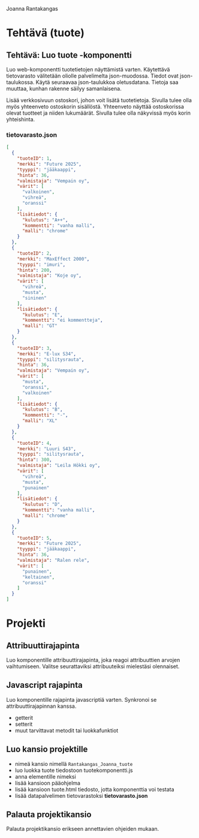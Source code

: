 Joanna Rantakangas


# **Tehtävä** (tuote)


## Tehtävä: Luo **tuote** -komponentti
Luo web-komponentti tuotetietojen näyttämistä varten. Käytettävä tietovarasto välitetään oliolle palvelimelta json-muodossa. Tiedot ovat json-taulukossa. Käytä seuraavaa json-taulukkoa oletusdatana. Tietoja saa muuttaa, kunhan rakenne säilyy samanlaisena.

Lisää verkkosivuun ostoskori, johon voit lisätä tuotetietoja. Sivulla tulee olla myös yhteenveto ostoskorin sisällöstä. Yhteenveto näyttää ostoskorissa olevat tuotteet ja niiden lukumäärät. Sivulla tulee olla näkyvissä myös korin yhteishinta.

### tietovarasto.json

```json
[
  {
    "tuoteID": 1,
    "merkki": "Future 2025",
    "tyyppi": "jääkaappi",
    "hinta": 36,
    "valmistaja": "Vempain oy",
    "värit": [
      "valkoinen",
      "vihreä",
      "oranssi"
    ],
    "lisätiedot": {
      "kulutus": "A++",
      "kommentti": "vanha malli",
      "malli": "chrome"
    }
  },
  {
    "tuoteID": 2,
    "merkki": "MaxEffect 2000",
    "tyyppi": "imuri",
    "hinta": 200,
    "valmistaja": "Koje oy",
    "värit": [
      "vihreä",
      "musta",
      "sininen"
    ],
    "lisätiedot": {
      "kulutus": "E",
      "kommentti": "ei kommentteja",
      "malli": "GT"
    }
  },
  {
    "tuoteID": 3,
    "merkki": "E-lux S34",
    "tyyppi": "silitysrauta",
    "hinta": 36,
    "valmistaja": "Vempain oy",
    "värit": [
      "musta",
      "oranssi",
      "valkoinen"
    ],
    "lisätiedot": {
      "kulutus": "B",
      "kommentti": "-",
      "malli": "XL"
    }
  },
  {
    "tuoteID": 4,
    "merkki": "Luuri S43",
    "tyyppi": "silitysrauta",
    "hinta": 300,
    "valmistaja": "Leila Hökki oy",
    "värit": [
      "vihreä",
      "musta",
      "punainen"
    ],
    "lisätiedot": {
      "kulutus": "D",
      "kommentti": "vanha malli",
      "malli": "chrome"
    }
  },
  {
    "tuoteID": 5,
    "merkki": "Future 2025",
    "tyyppi": "jääkaappi",
    "hinta": 36,
    "valmistaja": "Ralen rele",
    "värit": [
      "punainen",
      "keltainen",
      "oranssi"
    ]
  }
]
```

# Projekti

## Attribuuttirajapinta
Luo komponentille attribuuttirajapinta, joka reagoi attribuuttien arvojen vaihtumiseen. Valitse seurattaviksi attribuuteiksi mielestäsi olennaiset.

## Javascript rajapinta
Luo komponentille rajapinta javascriptiä varten. Synkronoi se attribuuttirajapinnan kanssa.
- getterit
- setterit
- muut tarvittavat metodit tai luokkafunktiot

## Luo kansio projektille
- nimeä kansio nimellä `Rantakangas_Joanna_tuote`
- luo luokka tuote tiedostoon tuotekomponentti.js
- anna elementille nimeksi <tuote-elementti>
- lisää kansioon pääohjelma
- lisää kansioon tuote.html tiedosto, jotta komponenttia voi testata
- lisää datapalvelimen tietovarastoksi **tietovarasto.json** 


## Palauta projektikansio
Palauta projektikansio erikseen annettavien ohjeiden mukaan. 

